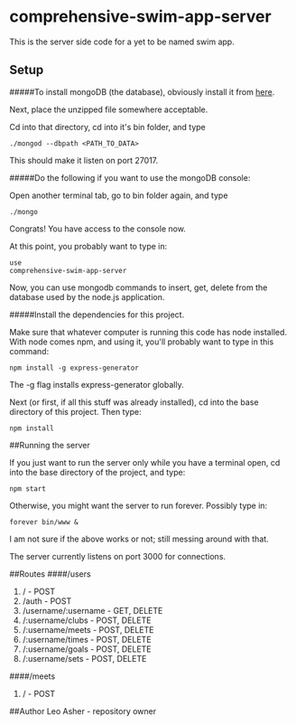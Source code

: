 # comprehensive-swim-app-server
This is the server side code for a yet to be named swim app.

## Setup
#####To install mongoDB (the database), obviously install it from [here](https://www.mongodb.org).

Next, place the unzipped file somewhere acceptable.

Cd into that directory, cd into it's bin folder, and type <pre><code>./mongod --dbpath \<PATH_TO_DATA\></code></pre>

This should make it listen on port 27017.

#####Do the following if you want to use the mongoDB console:

Open another terminal tab, go to bin folder again, and type <pre><code>./mongo</code></pre>

Congrats! You have access to the console now.

At this point, you probably want to type in: <pre><code>use comprehensive-swim-app-server</code></pre>

Now, you can use mongodb commands to insert, get, delete from the database used by the node.js application.

#####Install the dependencies for this project.

Make sure that whatever computer is running this code has node installed.  With node comes npm, and using it, you'll probably want to type in this command:

<pre><code>npm install -g express-generator</code></pre>

The -g flag installs express-generator globally.

Next (or first, if all this stuff was already installed), cd into the base directory of this project.  Then type:

<pre><code>npm install</code></pre>

##Running the server

If you just want to run the server only while you have a terminal open, cd into the base directory of the project, and type: <pre><code>npm start</code></pre>

Otherwise, you might want the server to run forever.  Possibly type in: <pre><code>forever bin/www &</code></pre>
I am not sure if the above works or not; still messing around with that.

The server currently listens on port 3000 for connections.

##Routes
####/users
1. / - POST
2. /auth - POST
3. /username/:username - GET, DELETE
4. /:username/clubs - POST, DELETE
5. /:username/meets - POST, DELETE
6. /:username/times - POST, DELETE
7. /:username/goals - POST, DELETE
8. /:username/sets - POST, DELETE


####/meets
1. / - POST


##Author
Leo Asher - repository owner
